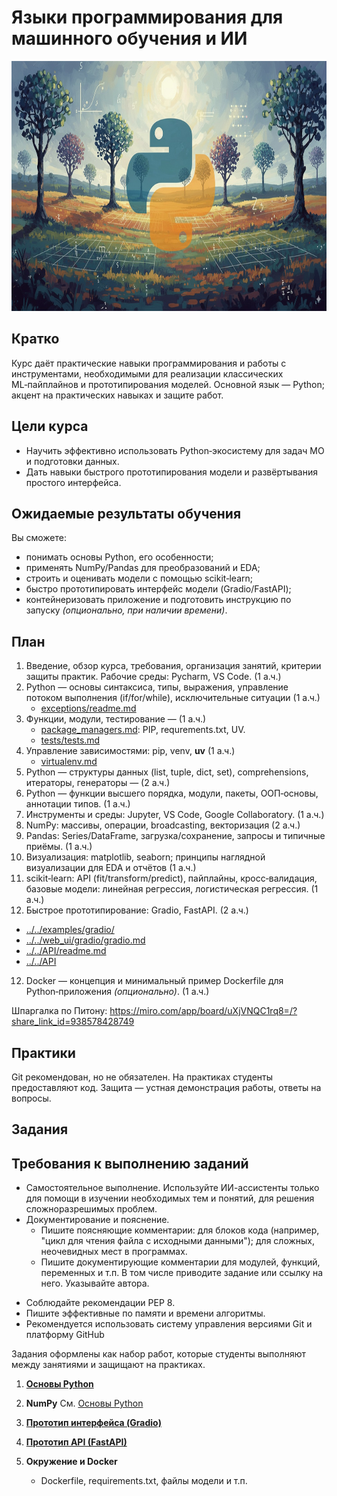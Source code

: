 # Языки программирования для машинного обучения и ИИ
<img src="splash.png" height = 400>


## Кратко

Курс даёт практические навыки программирования и работы с инструментами, необходимыми для реализации классических ML‑пайплайнов и прототипирования моделей. Основной язык — Python; акцент на практических навыках и защите работ.

## Цели курса

* Научить эффективно использовать Python‑экосистему для задач МО и подготовки данных.
* Дать навыки быстрого прототипирования модели и развёртывания простого интерфейса.

## Ожидаемые результаты обучения

Вы сможете:

* понимать основы Python, его особенности;
* применять NumPy/Pandas для преобразований и EDA;
* строить и оценивать модели с помощью scikit‑learn;
* быстро прототипировать интерфейс модели (Gradio/FastAPI);
* контейнеризовать приложение и подготовить инструкцию по запуску *(опционально, при наличии времени)*.


## План

1. Введение, обзор курса, требования, организация занятий, критерии защиты практик. Рабочие среды: Pycharm, VS Code. (1 а.ч.)
2. Python — основы синтаксиса, типы, выражения, управление потоком выполнения (if/for/while), исключительные ситуации (1 а.ч.)
   - [exceptions/readme.md](../../exceptions/readme.md)
2. Функции, модули, тестирование  — (1 а.ч.)
   - [package_managers.md](../../package_managers.md): PIP, requrements.txt, UV.
   - [tests/tests.md](../../tests/tests.md)
6. Управление зависимостями: pip, venv, **uv** (1 а.ч.)
   - [virtualenv.md](../../virtualenv.md)
3. Python — структуры данных (list, tuple, dict, set), comprehensions, итераторы, генераторы — (2 а.ч.)
4. Python — функции высшего порядка, модули, пакеты, ООП‑основы, аннотации типов. (1 а.ч.)
5. Инструменты и среды: Jupyter, VS Code, Google Collaboratory. (1 а.ч.)
7. NumPy: массивы, операции, broadcasting, векторизация (2 а.ч.)
8. Pandas: Series/DataFrame, загрузка/сохранение, запросы и типичные приёмы. (1 а.ч.)
9. Визуализация: matplotlib, seaborn; принципы наглядной визуализации для EDA и отчётов (1 а.ч.)
10. scikit‑learn: API (fit/transform/predict), пайплайны, кросс‑валидация, базовые модели: линейная регрессия, логистическая регрессия. (1 а.ч.)
11. Быстрое прототипирование: Gradio, FastAPI. (2 а.ч.)
   - [../../examples/gradio/](../../examples/gradio/)
   - [../../web_ui/gradio/gradio.md](../../web_ui/gradio/gradio.md)
   - [../../API/readme.md](../../API/readme.md)
   - [../../API](../../API)
12. Docker — концепция и минимальный пример Dockerfile для Python‑приложения *(опционально)*. (1 а.ч.)

Шпаргалка по Питону: https://miro.com/app/board/uXjVNQC1rq8=/?share_link_id=938578428749


## Практики

Git рекомендован, но не обязателен. 
На практиках студенты предоставляют код. Защита — устная демонстрация работы, ответы на вопросы.


## Задания

## Требования к выполнению заданий
* Самостоятельное выполнение. Используйте ИИ-ассистенты только для помощи в изучении необходимых тем и понятий, для решения сложноразрешимых проблем.
* Документирование и пояснение. 
   - Пишите поясняющие комментарии: для блоков кода (например, "цикл для чтения файла с исходными данными"); для сложных, неочевидных мест в программах.
   - Пишите документирующие комментарии для модулей, функций, переменных и т.п. В том числе приводите задание или ссылку на него. Указывайте автора. 
- Соблюдайте рекомендации PEP 8.
- Пишите эффективные по памяти и времени алгоритмы.
- Рекомендуется использовать систему управления версиями Git и платформу GitHub

Задания оформлены как набор работ, которые студенты выполняют между занятиями и защищают на практиках.

1. **[Основы Python](tasks/tasks_programming.md)**
   

2. **NumPy**
См. [Основы Python](tasks/tasks_programming.md)


5. **[Прототип интерфейса (Gradio)](tasks/gradio.md)**


6. **[Прототип API (FastAPI)](tasks/api.md)**


6. **Окружение и Docker**

   * Dockerfile, requirements.txt, файлы модели и т.п.